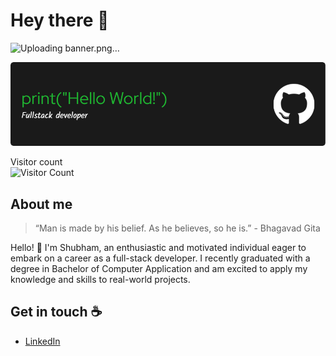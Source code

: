 # Hey there 👋
![Uploading banner.png…]()

![Hello World](https://github.com/ShubhamGadhiya1012/ShubhamGadhiya1012/blob/main/banner.png)  <!-- Replace with your own image link -->

Visitor count  
![Visitor Count](https://profile-counter.glitch.me/{ShubhamGadhiya1012}/count.svg)  <!-- Replace {your-username} with your GitHub username -->

## About me

> “Man is made by his belief. As he believes, so he is.” - Bhagavad Gita

Hello! 👋 I'm Shubham, an enthusiastic and motivated individual eager to embark on a career as a full-stack developer. I recently graduated with a degree in Bachelor of Computer Application and am excited to apply my knowledge and skills to real-world projects.

## Get in touch ☕
- [LinkedIn](https://www.linkedin.com/in/your-profile)  <!-- Replace with your LinkedIn profile URL -->
